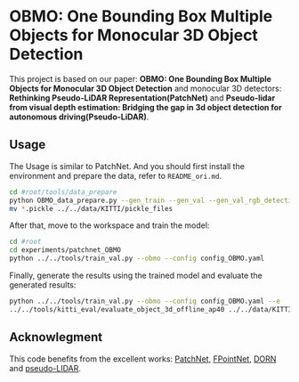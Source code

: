 # OBMO: One Bounding Box Multiple Objects for Monocular 3D Object Detection

This project is based on our paper: **OBMO: One Bounding Box Multiple Objects for Monocular 3D Object Detection** and monocular 3D detectors: **Rethinking Pseudo-LiDAR Representation(PatchNet)** and **Pseudo-lidar from visual depth estimation: Bridging the gap in 3d object detection for autonomous driving(Pseudo-LiDAR)**.

## Usage

The Usage is similar to PatchNet. And you should first install the environment and prepare the data, refer to `README_ori.md`.

```sh
cd #root/tools/data_prepare
python OBMO_data_prepare.py --gen_train --gen_val --gen_val_rgb_detection --car_only
mv *.pickle ../../data/KITTI/pickle_files
```

After that, move to the workspace and train the model:

```sh
cd #root
cd experiments/patchnet_OBMO
python ../../tools/train_val.py --obmo --config config_OBMO.yaml
```

Finally, generate the results using the trained model and evaluate the generated results:

```sh
python ../../tools/train_val.py --obmo --config config_OBMO.yaml --e
../../tools/kitti_eval/evaluate_object_3d_offline_ap40 ../../data/KITTI/object/training/label_2 ./output
```

## Acknowlegment

This code benefits from the excellent works: [PatchNet](https://github.com/xinzhuma/patchnet), [FPointNet](https://github.com/charlesq34/frustum-pointnets), [DORN](https://github.com/hufu6371/DORN) and [pseudo-LIDAR](https://github.com/mileyan/pseudo_lidar).
